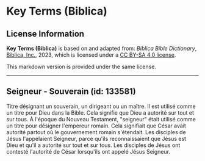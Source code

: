 # Key Terms (Biblica)

## License Information

**Key Terms (Biblica)** is based on and adapted from: _Biblica Bible Dictionary_, [Biblica, Inc.](https://www.biblica.com/), 2023, which is licensed under a [CC BY-SA 4.0 license](https://creativecommons.org/licenses/by-sa/4.0/legalcode.en).

This markdown version is provided under the same license.



--------------------------------

## Seigneur - Souverain (id: 133581)

Titre désignant un souverain, un dirigeant ou un maître. Il est utilisé comme un titre pour Dieu dans la Bible. Cela signifie que Dieu a autorité sur tout et sur tous. À l'époque du Nouveau Testament, "seigneur" était utilisé comme un titre pour désigner l'empereur romain. Cela signifiait que César avait autorité partout où le gouvernement romain s'étendait. Les disciples de Jésus l'appelaient Seigneur, parce qu'ils reconnaissaient que Jésus est Dieu et qu'il a autorité sur tout et sur tous. Les disciples de Jésus ont contesté l'autorité de César lorsqu'ils ont appelé Jésus Seigneur.


